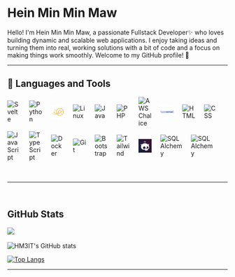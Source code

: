 # Hein Min Min Maw

Hello! I'm Hein Min Min Maw, a passionate Fullstack Developer✨ who loves building dynamic and scalable web applications. I enjoy taking ideas and turning them into real, working solutions with a bit of code and a focus on making things work smoothly. Welcome to my GitHub profile! 🚀

---


## 🧰 Languages and Tools
 <div style="display: flex; align-items: center; gap: 10px; flex-wrap: wrap;">

<img align="left" alt="Svelte" width="30px" style="padding-right:10px;" src="https://cdn.jsdelivr.net/gh/devicons/devicon/icons/svelte/svelte-original.svg"/>
<img align="left" alt="Python" width="30px" style="padding-right:10px;" src="https://cdn.jsdelivr.net/gh/devicons/devicon/icons/python/python-plain.svg"/>
<img align="left" alt="Litestar" width="30px" style="padding-right:10px;"  src="https://raw.githubusercontent.com/HM3IT/HM3IT/main/icons/litestar.svg"/>

<img align="left" alt="Linux" width="30px" style="padding-right:10px;" src="https://cdn.jsdelivr.net/gh/devicons/devicon/icons/linux/linux-original.svg"/>
<img align="left" alt="Java" width="30px" style="padding-right:10px;" src="https://cdn.jsdelivr.net/gh/devicons/devicon/icons/java/java-original.svg"/>
<img align="left" alt="PHP" width="30px" style="padding-right:10px;" src="https://cdn.jsdelivr.net/gh/devicons/devicon/icons/php/php-original.svg"/>

<img align="left" alt="AWS Chalice" width="30px" style="padding-right:10px;" src="https://cdn.jsdelivr.net/gh/devicons/devicon/icons/amazonwebservices/amazonwebservices-original-wordmark.svg"/>
<img align="left" alt="Typesense" width="30px" style="padding-right:10px;" src="https://raw.githubusercontent.com/HM3IT/HM3IT/main/icons/typesense.svg"/>
<img align="left" alt="HTML" width="30px" style="padding-right:10px;" src="https://cdn.jsdelivr.net/gh/devicons/devicon/icons/html5/html5-plain.svg"/>

<img align="left" alt="CSS" width="30px" style="padding-right:10px;" src="https://cdn.jsdelivr.net/gh/devicons/devicon/icons/css3/css3-plain.svg"/>
<br/>
<br/>
<img align="left" alt="JavaScript" width="30px" style="padding-right:10px;" src="https://cdn.jsdelivr.net/gh/devicons/devicon/icons/javascript/javascript-plain.svg"/>
<img align="left" alt="TypeScript" width="30px" style="padding-right:10px;" src="https://cdn.jsdelivr.net/gh/devicons/devicon/icons/typescript/typescript-plain.svg"/>
<img align="left" alt="Docker" width="30px" style="padding-right:10px;" src="https://cdn.jsdelivr.net/gh/devicons/devicon/icons/docker/docker-original.svg"/>
<img align="left" alt="Git" width="30px" style="padding-right:10px;" src="https://cdn.jsdelivr.net/gh/devicons/devicon/icons/git/git-original.svg"/>


<img align="left" alt="Bootstrap" width="30px" style="padding-right:10px;" src="https://cdn.jsdelivr.net/gh/devicons/devicon/icons/bootstrap/bootstrap-original.svg"/>
<img align="left" alt="Tailwind" width="30px" style="padding-right:10px;" src="https://cdn.jsdelivr.net/gh/devicons/devicon/icons/tailwindcss/tailwindcss-original.svg"/>
<img align="left" alt="Skeleton UI" width="30px" style="padding-right:10px;" src="https://raw.githubusercontent.com/HM3IT/HM3IT/main/icons/skeletonUI.png"/>
<img align="left" alt="SQLAlchemy" width="50px" style="padding-right:10px;" src="https://cdn.jsdelivr.net/gh/devicons/devicon/icons/postgresql/postgresql-original.svg"/>
<img align="left" alt="SQLAlchemy" width="50px" style="padding-right:10px;" src="https://cdn.jsdelivr.net/gh/devicons/devicon/icons/sqlalchemy/sqlalchemy-original-wordmark.svg"/>
</div>
<br />
<br />

---
<br />

## GitHub Stats
![](https://komarev.com/ghpvc/?username=HM3IT)

![HM3IT's GitHub stats](https://github-stats-pied.vercel.app/api?username=HM3IT&show_icons=true&theme=tokyonight&hide=prs&show=prs_merged_percentage)

[![Top Langs](https://github-stats-pied.vercel.app/api/top-langs/?username=HM3IT&layout=donut&theme=tokyonight)](https://github.com/HM3IT/github-readme-stats)
 
---
 
